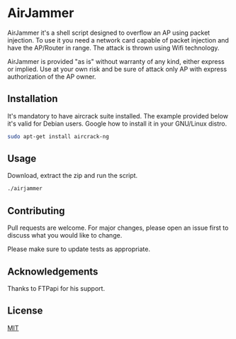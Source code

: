 # AirJammer

AirJammer it's a shell script designed to overflow an AP using packet injection. To use it you need a network card capable of packet injection and have the AP/Router in range. The attack is thrown using Wifi technology.

AirJammer is provided "as is" without warranty of any kind, either express or implied. Use at your own risk and be sure of attack only AP with express authorization of the AP owner.
## Installation
It's mandatory to have aircrack suite installed. The example provided below it's valid for Debian users. Google how to install it in your GNU/Linux distro.

```bash
sudo apt-get install aircrack-ng
```

## Usage
Download, extract the zip and run the script.

```bash
./airjammer
```

## Contributing
Pull requests are welcome. For major changes, please open an issue first to discuss what you would like to change.

Please make sure to update tests as appropriate.

## Acknowledgements
Thanks to FTPapi for his support.

## License
[MIT](https://choosealicense.com/licenses/mit/)
